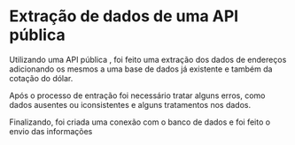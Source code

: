 # Extração de dados de uma API pública

Utilizando uma API pública , foi feito uma extração dos dados de endereços adicionando os mesmos a uma base de dados já existente e também da cotação do dólar.

Após o processo de entração foi necessário tratar alguns erros, como dados ausentes ou iconsistentes e alguns tratamentos nos dados.

Finalizando, foi criada uma conexão com o banco de dados e foi feito o envio das informações


